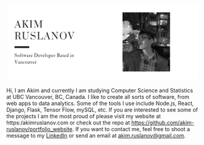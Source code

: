 <a href="https://akimruslanov.com/"><img src="https://github.com/akim-ruslanov/akim-ruslanov/blob/master/banner.jpg" alt="profile pic" style="margin: 10px auto 20px; display: block;"/></a>

Hi, I am Akim and currently I am studying Computer Science and Statistics at UBC Vancouver, BC, Canada. I like to create all sorts of software, from web apps to data analytics. Some of the tools I use include Node.js, React, Django, Flask, Tensor Flow, mySQL, etc. If you are interested to see some of the projects I am the most proud of please visit my website at https:/akimruslanov.com or check out the repo at https://github.com/akim-ruslanov/portfolio_website. If you want to contact me, feel free to shoot a message to my [LinkedIn](https://www.linkedin.com/in/akim-r-945a34141/) or send an email at akim.ruslanov@gmail.com.

